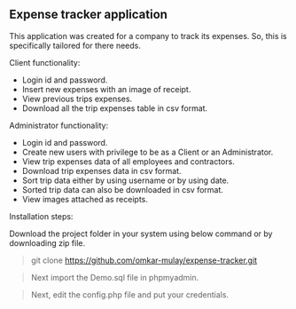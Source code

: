 ## Expense tracker application 

This application was created for a company to track its expenses. So, this is specifically tailored for there needs.

Client functionality: 
* Login id and password.
* Insert new expenses with an image of receipt.
* View previous trips expenses.
* Download all the trip expenses table in csv format.

Administrator functionality: 
* Login id and password.
* Create new users with privilege to be as a Client or an Administrator.
* View trip expenses data of all employees and contractors.
* Download trip expenses data in csv format.
* Sort trip data either by using username or by using date.
* Sorted trip data can also be downloaded in csv format.
* View images attached as receipts.

Installation steps:

Download the project folder in your system using below command or by downloading zip file.
>git clone https://github.com/omkar-mulay/expense-tracker.git

>Next import the Demo.sql file in phpmyadmin.

>Next, edit the config.php file and put your credentials.


